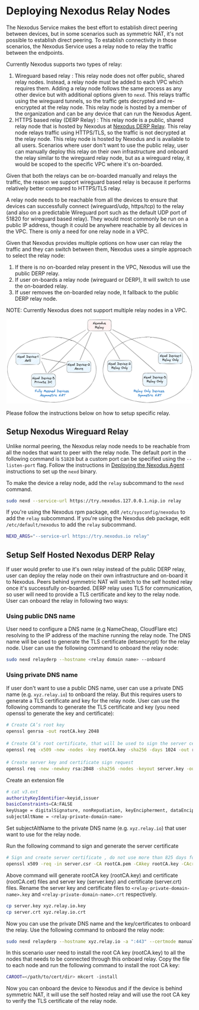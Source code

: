 # Deploying Nexodus Relay Nodes

The Nexodus Service makes the best effort to establish direct peering between devices, but in some scenarios such as symmetric NAT, it's not possible to establish direct peering. To establish connectivity in those scenarios, the Nexodus Service uses a relay node to relay the traffic between the endpoints.

Currently Nexodus supports two types of relay:

1. Wireguard based relay :
    This relay node does not offer public, shared relay nodes. Instead, a relay node must be added to each VPC which requires them. Adding a relay node follows the same process as any other device but with additional options given to `nexd`. This relays traffic using the wireguard tunnels, so the traffic gets decrypted and re-encrypted at the relay node. This relay node is hosted by a member of the organization and can be any device that can run the Nexodus Agent.
2. HTTPS based relay (DERP Relay) :
    This relay node is a public, shared relay node that is hosted by Nexodus at [Nexodus DERP Relay](relay.nexodus.io). This relay node relays traffic using HTTPS/TLS, so the traffic is not decrypted at the relay node. This relay node is hosted by Nexodus and is available to all users. Scenarios where user don't want to use the public relay, user can manually deploy this relay on their own infrastructure and onboard the relay similar to the wireguard relay node, but as a wireguard relay, it would be scoped to the specific VPC where it's on-boarded.

Given that both the relays can be on-boarded manually and relays the traffic, the reason we support wireguard based relay is because it performs relatively better compared to HTTPS/TLS relay.

A relay node needs to be reachable from all the devices to ensure that devices can successfully connect (wireguard/udp, https/tcp) to the relay (and also on a predictable Wireguard port such as the default UDP port of 51820 for wireguard based relay). They would most commonly be run on a public IP address, though it could be anywhere reachable by all devices in the VPC. There is only a need for one relay node in a VPC.

Given that Nexodus provides multiple options on how user can relay the traffic and they can switch between them, Nexodus uses a simple approach to select the relay node:

1. If there is no on-boarded relay present in the VPC, Nexodus will use the public DERP relay.
2. If user on-boards a relay node (wireguard or DERP), It will switch to use the on-boarded relay.
3. If user removes the on-boarded relay node, It fallback to the public DERP relay node.

NOTE: Currently Nexodus does not support multiple relay nodes in a VPC.

![no-alt-text](../images/relay-nodes-diagram-1.png)

Please follow the instructions below on how to setup specific relay.

## Setup Nexodus Wireguard Relay

Unlike normal peering, the Nexodus relay node needs to be reachable from all the nodes that want to peer with the relay node. The default port in the following command is `51820` but a custom port can be specified using the `--listen-port` flag. Follow the instructions in [Deploying the Nexodus Agent](agent.md) instructions to set up the `nexd` binary.

To make the device a relay node, add the `relay` subcommand to the `nexd` command.

```sh
sudo nexd --service-url https://try.nexodus.127.0.0.1.nip.io relay
```

If you're using the Nexodus rpm package, edit `/etc/sysconfig/nexodus` to add the `relay` subcommand. If you're using the Nexodus deb package, edit `/etc/default/nexodus` to add the `relay` subcommand.

```sh
NEXD_ARGS="--service-url https://try.nexodus.io relay"
```

## Setup Self Hosted Nexodus DERP Relay

If user would prefer to use it's own relay instead of the public DERP relay, user can deploy the relay node on their own infrastructure and on-board it to Nexodus. Peers behind symmetric NAT will switch to the self hosted relay once it's successfully on-boarded. DERP relay uses TLS for communication, so user will need to provide a TLS certificate and key to the relay node. User can onboard the relay in following two ways:

### Using public DNS name

User need to configure a DNS name (e.g NameCheap, CloudFlare etc) resolving to the IP address of the machine running the relay node. The DNS name will be used to generate the TLS certificate (letsencrypt) for the relay node. User can use the following command to onboard the relay node:

```sh
sudo nexd relayderp --hostname <relay domain name> --onboard
```

### Using private DNS name

If user don't want to use a public DNS name, user can use a private DNS name (e.g. `xyz.relay.io`) to onboard the relay. But this requires users to generate a TLS certificate and key for the relay node. User can use the following commands to generate the TLS certificate and key (you need openssl to generate the key and certificate):

```sh
# Create CA’s root key
openssl genrsa -out rootCA.key 2048

# Create CA’s root certificate, that will be used to sign the server certificate
openssl req -x509 -new -nodes -key rootCA.key -sha256 -days 1024 -out rootCA.pem

# Create server key and certificate sign request
openssl req -new -newkey rsa:2048 -sha256 -nodes -keyout server.key -out server.csr
```

Create an extension file

```sh
# cat v3.ext
authorityKeyIdentifier=keyid,issuer
basicConstraints=CA:FALSE
keyUsage = digitalSignature, nonRepudiation, keyEncipherment, dataEncipherment
subjectAltName = <relay-private-domain-name>
```

Set subjectAltName to the private DNS name (e.g. `xyz.relay.io`) that user want to use for the relay node.

Run the following command to sign and generate the server certificate

```sh
# Sign and create server certificate , do not use more than 825 days for certificate, otherwise Darwin OS will throw error
openssl x509 -req -in server.csr -CA rootCA.pem -CAkey rootCA.key -CAcreateserial -out server.crt -days 800 -sha256 -extfile v3.ext
```

Above command will generate rootCA key (rootCA.key) and certificate (rootCA.cet) files and server key (server.key) and certificate (server.crt) files. Rename the server key and certificate files to `<relay-private-domain-name>.key` and `<relay-private-domain-name>.crt` respectively.

```sh
cp server.key xyz.relay.io.key
cp server.crt xyz.relay.io.crt
```

Now you can use the private DNS name and the key/certificates to onboard the relay. Use the following command to onboard the relay node:

```sh
sudo nexd relayderp --hostname xyz.relay.io -a ":443" --certmode manual --certdir "<certificate-directory-path>"  --onboard
```

In this scenario user need to install the root CA key (rootCA.key) to all the nodes that needs to be connected through this onboard relay. Copy the file to each node and run the following command to install the root CA key:

```sh
CAROOT=</path/to/cert/dir> mkcert -install
```

Now you can onboard the device to Nexodus and if the device is behind symmetric NAT, it will use the self hosted relay and will use the root CA key to verify the TLS certificate of the relay node.